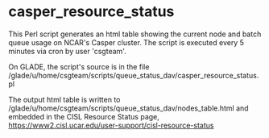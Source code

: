 # casper_resource_status
This Perl script generates an html table showing the current node and batch queue usage on NCAR's Casper cluster. 
The script is executed every 5 minutes via cron by user 'csgteam'. 

On GLADE, the script's source is in the file /glade/u/home/csgteam/scripts/queue_status_dav/casper_resource_status.pl

The output html table is written to /glade/u/home/csgteam/scripts/queue_status_dav/nodes_table.html
and embedded in the CISL Resource Status page, https://www2.cisl.ucar.edu/user-support/cisl-resource-status
